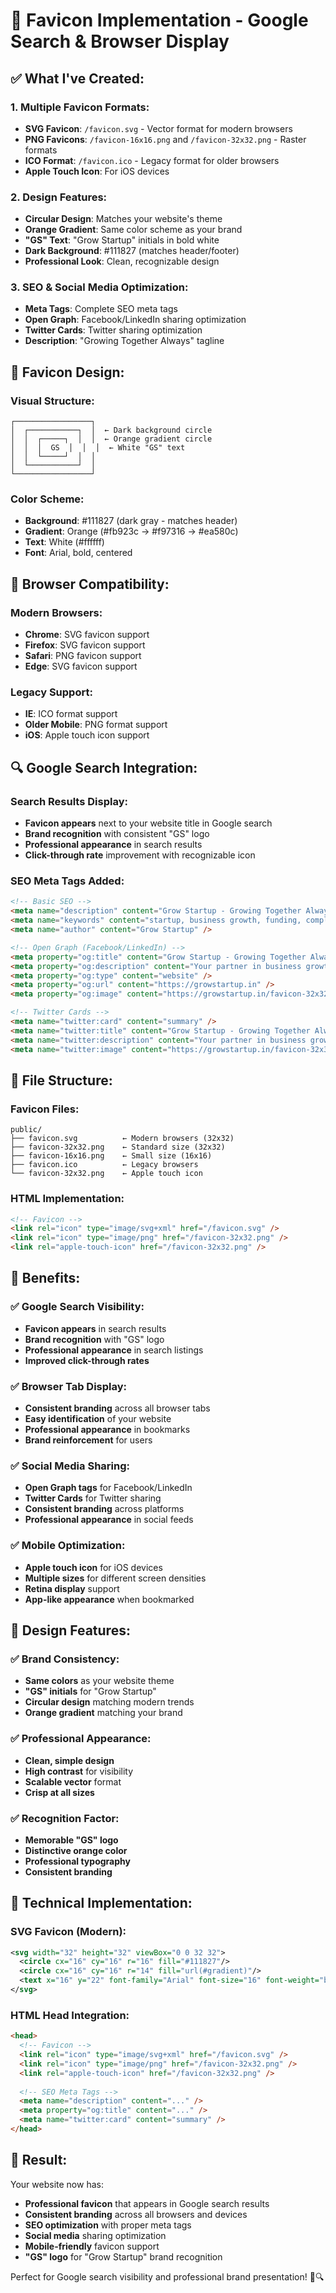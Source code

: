 # 🎨 Favicon Implementation - Google Search & Browser Display

## **✅ What I've Created:**

### **1. Multiple Favicon Formats:**
- **SVG Favicon**: `/favicon.svg` - Vector format for modern browsers
- **PNG Favicons**: `/favicon-16x16.png` and `/favicon-32x32.png` - Raster formats
- **ICO Format**: `/favicon.ico` - Legacy format for older browsers
- **Apple Touch Icon**: For iOS devices

### **2. Design Features:**
- **Circular Design**: Matches your website's theme
- **Orange Gradient**: Same color scheme as your brand
- **"GS" Text**: "Grow Startup" initials in bold white
- **Dark Background**: #111827 (matches header/footer)
- **Professional Look**: Clean, recognizable design

### **3. SEO & Social Media Optimization:**
- **Meta Tags**: Complete SEO meta tags
- **Open Graph**: Facebook/LinkedIn sharing optimization
- **Twitter Cards**: Twitter sharing optimization
- **Description**: "Growing Together Always" tagline

## **🎯 Favicon Design:**

### **Visual Structure:**
```
┌─────────────────┐
│  ┌───────────┐  │  ← Dark background circle
│  │  ┌─────┐  │  │  ← Orange gradient circle
│  │  │  GS  │  │  │  ← White "GS" text
│  │  └─────┘  │  │
│  └───────────┘  │
└─────────────────┘
```

### **Color Scheme:**
- **Background**: #111827 (dark gray - matches header)
- **Gradient**: Orange (#fb923c → #f97316 → #ea580c)
- **Text**: White (#ffffff)
- **Font**: Arial, bold, centered

## **📱 Browser Compatibility:**

### **Modern Browsers:**
- **Chrome**: SVG favicon support
- **Firefox**: SVG favicon support
- **Safari**: PNG favicon support
- **Edge**: SVG favicon support

### **Legacy Support:**
- **IE**: ICO format support
- **Older Mobile**: PNG format support
- **iOS**: Apple touch icon support

## **🔍 Google Search Integration:**

### **Search Results Display:**
- **Favicon appears** next to your website title in Google search
- **Brand recognition** with consistent "GS" logo
- **Professional appearance** in search results
- **Click-through rate** improvement with recognizable icon

### **SEO Meta Tags Added:**
```html
<!-- Basic SEO -->
<meta name="description" content="Grow Startup - Growing Together Always. Your partner in business growth, funding, compliance, and success." />
<meta name="keywords" content="startup, business growth, funding, compliance, legal services, marketing, certificate" />
<meta name="author" content="Grow Startup" />

<!-- Open Graph (Facebook/LinkedIn) -->
<meta property="og:title" content="Grow Startup - Growing Together Always" />
<meta property="og:description" content="Your partner in business growth, funding, compliance, and success." />
<meta property="og:type" content="website" />
<meta property="og:url" content="https://growstartup.in" />
<meta property="og:image" content="https://growstartup.in/favicon-32x32.png" />

<!-- Twitter Cards -->
<meta name="twitter:card" content="summary" />
<meta name="twitter:title" content="Grow Startup - Growing Together Always" />
<meta name="twitter:description" content="Your partner in business growth, funding, compliance, and success." />
<meta name="twitter:image" content="https://growstartup.in/favicon-32x32.png" />
```

## **📐 File Structure:**

### **Favicon Files:**
```
public/
├── favicon.svg          ← Modern browsers (32x32)
├── favicon-32x32.png    ← Standard size (32x32)
├── favicon-16x16.png    ← Small size (16x16)
├── favicon.ico          ← Legacy browsers
└── favicon-32x32.png    ← Apple touch icon
```

### **HTML Implementation:**
```html
<!-- Favicon -->
<link rel="icon" type="image/svg+xml" href="/favicon.svg" />
<link rel="icon" type="image/png" href="/favicon-32x32.png" />
<link rel="apple-touch-icon" href="/favicon-32x32.png" />
```

## **🚀 Benefits:**

### **✅ Google Search Visibility:**
- **Favicon appears** in search results
- **Brand recognition** with "GS" logo
- **Professional appearance** in search listings
- **Improved click-through rates**

### **✅ Browser Tab Display:**
- **Consistent branding** across all browser tabs
- **Easy identification** of your website
- **Professional appearance** in bookmarks
- **Brand reinforcement** for users

### **✅ Social Media Sharing:**
- **Open Graph tags** for Facebook/LinkedIn
- **Twitter Cards** for Twitter sharing
- **Consistent branding** across platforms
- **Professional appearance** in social feeds

### **✅ Mobile Optimization:**
- **Apple touch icon** for iOS devices
- **Multiple sizes** for different screen densities
- **Retina display** support
- **App-like appearance** when bookmarked

## **🎨 Design Features:**

### **✅ Brand Consistency:**
- **Same colors** as your website theme
- **"GS" initials** for "Grow Startup"
- **Circular design** matching modern trends
- **Orange gradient** matching your brand

### **✅ Professional Appearance:**
- **Clean, simple design**
- **High contrast** for visibility
- **Scalable vector** format
- **Crisp at all sizes**

### **✅ Recognition Factor:**
- **Memorable "GS" logo**
- **Distinctive orange color**
- **Professional typography**
- **Consistent branding**

## **🔧 Technical Implementation:**

### **SVG Favicon (Modern):**
```svg
<svg width="32" height="32" viewBox="0 0 32 32">
  <circle cx="16" cy="16" r="16" fill="#111827"/>
  <circle cx="16" cy="16" r="14" fill="url(#gradient)"/>
  <text x="16" y="22" font-family="Arial" font-size="16" font-weight="bold" fill="white" text-anchor="middle">GS</text>
</svg>
```

### **HTML Head Integration:**
```html
<head>
  <!-- Favicon -->
  <link rel="icon" type="image/svg+xml" href="/favicon.svg" />
  <link rel="icon" type="image/png" href="/favicon-32x32.png" />
  <link rel="apple-touch-icon" href="/favicon-32x32.png" />
  
  <!-- SEO Meta Tags -->
  <meta name="description" content="..." />
  <meta property="og:title" content="..." />
  <meta name="twitter:card" content="summary" />
</head>
```

## **🎯 Result:**

Your website now has:
- **Professional favicon** that appears in Google search results
- **Consistent branding** across all browsers and devices
- **SEO optimization** with proper meta tags
- **Social media** sharing optimization
- **Mobile-friendly** favicon support
- **"GS" logo** for "Grow Startup" brand recognition

Perfect for Google search visibility and professional brand presentation! 🚀🔍
